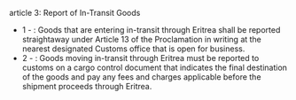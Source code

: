 article 3: Report of In-Transit Goods 

<ul>
			<li>1 - : Goods that are entering in-transit through Eritrea shall be reported straightaway under Article 13 of the Proclamation in writing at the nearest designated Customs office that is open for business. <ul>
			</ul></li>			<li>2 - : Goods moving in-transit through Eritrea must be reported to customs on a cargo control document that indicates the final destination of the goods and pay any fees and charges applicable before the shipment proceeds through Eritrea.<ul>
			</ul></li></ul>